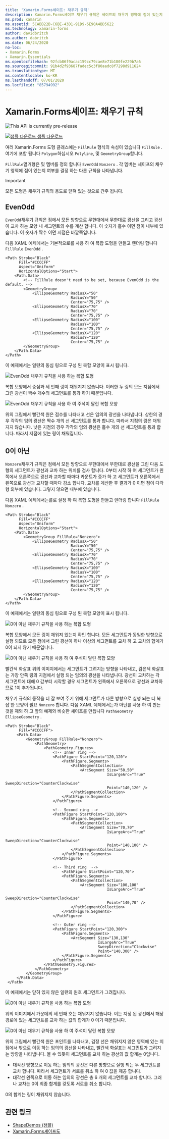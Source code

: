 ```yaml
---
title: 'Xamarin.Forms셰이프: 채우기 규칙'
description: Xamarin.Forms셰이프 채우기 규칙은 셰이프의 채우기 영역에 점이 있는지 여부를 결정 합니다.
ms.prod: xamarin
ms.assetid: 5CABB22B-C6BE-43D1-91D9-6E90A4BD5622
ms.technology: xamarin-forms
author: davidbritch
ms.author: dabritch
ms.date: 06/24/2020
no-loc:
- Xamarin.Forms
- Xamarin.Essentials
ms.openlocfilehash: 92fcb86f9acac159cc79cae8e71b180fe229b7a6
ms.sourcegitcommit: 91b4d2f93687fadec5c3f80aadc8f7298d911624
ms.translationtype: MT
ms.contentlocale: ko-KR
ms.lasthandoff: 07/01/2020
ms.locfileid: "85794992"
---
```

# <a name="xamarinforms-shapes-fill-rules"></a>Xamarin.Forms셰이프: 채우기 규칙

![](~/media/shared/preview.png "This API is currently pre-release")

[![샘플 다운로드](~/media/shared/download.png) 샘플 다운로드](https://docs.microsoft.com/samples/xamarin/xamarin-forms-samples/userinterface-shapesdemos/)

여러 Xamarin.Forms 도형 클래스에는 `FillRule` 형식의 속성이 있습니다 `FillRule` . 여기에 포함 됩니다 `Polygon`하십시오 `Polyline`, 및 `GeometryGroup`합니다.

`FillRule`열거형은 및 멤버를 정의 합니다 `EvenOdd` `Nonzero` . 각 멤버는 셰이프의 채우기 영역에 점이 있는지 여부를 결정 하는 다른 규칙을 나타냅니다.

> [!IMPORTANT]
> 모든 도형은 채우기 규칙의 용도로 닫혀 있는 것으로 간주 됩니다.

## <a name="evenodd"></a>EvenOdd

`EvenOdd`채우기 규칙은 점에서 모든 방향으로 무한대에서 무한대로 광선을 그리고 광선이 교차 하는 모양 내 세그먼트의 수를 계산 합니다. 이 숫자가 홀수 이면 점이 내부에 있습니다. 이 숫자가 짝수 이면 지점은 바깥쪽입니다.

다음 XAML 예제에서는 기본적으로를 사용 하 여 복합 도형을 만들고 렌더링 합니다 `FillRule` `EvenOdd` .

```xaml
<Path Stroke="Black"
      Fill="#CCCCFF"
      Aspect="Uniform"
      HorizontalOptions="Start">
    <Path.Data>
        <!-- FillRule doesn't need to be set, because EvenOdd is the default. -->
        <GeometryGroup>
            <EllipseGeometry RadiusX="50"
                             RadiusY="50"
                             Center="75,75" />
            <EllipseGeometry RadiusX="70"
                             RadiusY="70"
                             Center="75,75" />
            <EllipseGeometry RadiusX="100"
                             RadiusY="100"
                             Center="75,75" />
            <EllipseGeometry RadiusX="120"
                             RadiusY="120"
                             Center="75,75" />
        </GeometryGroup>
    </Path.Data>
</Path>
```

이 예제에서는 일련의 동심 링으로 구성 된 복합 모양이 표시 됩니다.

![EvenOdd 채우기 규칙을 사용 하는 복합 도형](fillrule-images/evenodd.png "EvenOdd 채우기 규칙을 사용 하는 복합 도형")

복합 모양에서 중심과 세 번째 링이 채워지지 않습니다. 이러한 두 링의 모든 지점에서 그린 광선이 짝수 개수의 세그먼트를 통과 하기 때문입니다.

![EvenOdd 채우기 규칙을 사용 하 여 주석이 달린 복합 모양](fillrule-images/evenodd-annotated.png "EvenOdd 채우기 규칙을 사용 하 여 주석이 달린 복합 모양")

위의 그림에서 빨간색 원은 점수를 나타내고 선은 임의의 광선을 나타냅니다. 상한의 경우 각각의 임의 광선은 짝수 개의 선 세그먼트를 통과 합니다. 따라서 지점의 링은 채워지지 않습니다. 낮은 지점의 경우 각각의 임의 광선은 홀수 개의 선 세그먼트를 통과 합니다. 따라서 지점에 있는 링이 채워집니다.

## <a name="nonzero"></a>0이 아닌

`Nonzero`채우기 규칙은 점에서 모든 방향으로 무한대에서 무한대로 광선을 그린 다음 도형의 세그먼트가 광선과 교차 하는 위치를 검사 합니다. 0부터 시작 하 여 세그먼트가 왼쪽에서 오른쪽으로 광선과 교차할 때마다 카운트가 증가 하 고 세그먼트가 오른쪽에서 왼쪽으로 광선과 교차할 때마다 감소 합니다. 교차를 계산한 후 결과가 0 이면 점이 다각형 외부에 있습니다. 그렇지 않으면 내부에 있습니다.

다음 XAML 예제에서는를로 설정 하 여 복합 도형을 만들고 렌더링 합니다 `FillRule` `Nonzero` .

```xaml
<Path Stroke="Black"
      Fill="#CCCCFF"
      Aspect="Uniform"
      HorizontalOptions="Start">
    <Path.Data>
        <GeometryGroup FillRule="Nonzero">
            <EllipseGeometry RadiusX="50"
                             RadiusY="50"
                             Center="75,75" />
            <EllipseGeometry RadiusX="70"
                             RadiusY="70"
                             Center="75,75" />
            <EllipseGeometry RadiusX="100"
                             RadiusY="100"
                             Center="75,75" />
            <EllipseGeometry RadiusX="120"
                             RadiusY="120"
                             Center="75,75" />
        </GeometryGroup>
    </Path.Data>
</Path>
```

이 예제에서는 일련의 동심 링으로 구성 된 복합 모양이 표시 됩니다.

![0이 아닌 채우기 규칙을 사용 하는 복합 도형](fillrule-images/nonzero.png "0이 아닌 채우기 규칙을 사용 하는 복합 도형")

복합 모양에서 모든 링이 채워져 있는지 확인 합니다. 모든 세그먼트가 동일한 방향으로 실행 되므로 모든 점에서 그린 광선이 하나 이상의 세그먼트를 교차 하 고 교차의 합계가 0이 되지 않기 때문입니다.

![0이 아닌 채우기 규칙을 사용 하 여 주석이 달린 복합 모양](fillrule-images/nonzero-annotated.png "0이 아닌 채우기 규칙을 사용 하 여 주석이 달린 복합 모양")

빨간색 화살표 위의 이미지에서는 세그먼트가 그려지는 방향을 나타내고, 검은색 화살표는 가장 안쪽 링의 지점에서 실행 되는 임의의 광선을 나타냅니다. 광선이 교차하는 각 세그먼트에 대해 0 값부터 시작할 경우 세그먼트가 왼쪽에서 오른쪽으로 광선과 교차하므로 1이 추가됩니다.

채우기 규칙의 동작을 더 잘 보여 주기 위해 세그먼트가 다른 방향으로 실행 되는 더 복잡 한 모양이 필요 `Nonzero` 합니다. 다음 XAML 예제에서는가 아닌를 사용 하 여 만든 것을 제외 하 고 앞의 예제와 비슷한 셰이프를 만듭니다 `PathGeometry` `EllipseGeometry` .

```xaml
<Path Stroke="Black"
      Fill="#CCCCFF">
     <Path.Data>
         <GeometryGroup FillRule="Nonzero">
             <PathGeometry>
                 <PathGeometry.Figures>
                     <!-- Inner ring -->
                     <PathFigure StartPoint="120,120">
                         <PathFigure.Segments>
                             <PathSegmentCollection>
                                 <ArcSegment Size="50,50"
                                             IsLargeArc="True"
                                             SweepDirection="CounterClockwise"
                                             Point="140,120" />
                             </PathSegmentCollection>
                         </PathFigure.Segments>
                     </PathFigure>

                     <!-- Second ring -->
                     <PathFigure StartPoint="120,100">
                         <PathFigure.Segments>
                             <PathSegmentCollection>
                                 <ArcSegment Size="70,70"
                                             IsLargeArc="True"
                                             SweepDirection="CounterClockwise"
                                             Point="140,100" />
                             </PathSegmentCollection>
                         </PathFigure.Segments>
                     </PathFigure>

                     <!-- Third ring  -->
                         <PathFigure StartPoint="120,70">
                         <PathFigure.Segments>
                             <PathSegmentCollection>
                                 <ArcSegment Size="100,100"
                                             IsLargeArc="True"
                                             SweepDirection="CounterClockwise"
                                             Point="140,70" />
                             </PathSegmentCollection>
                         </PathFigure.Segments>
                     </PathFigure>

                     <!-- Outer ring -->
                     <PathFigure StartPoint="120,300">
                         <PathFigure.Segments>
                             <ArcSegment Size="130,130"
                                         IsLargeArc="True"
                                         SweepDirection="Clockwise"
                                         Point="140,300" />
                         </PathFigure.Segments>
                     </PathFigure>
                 </PathGeometry.Figures>
             </PathGeometry>
         </GeometryGroup>
     </Path.Data>
 </Path>
```

이 예제에서는 닫혀 있지 않은 일련의 원호 세그먼트가 그려집니다.

![0이 아닌 채우기 규칙을 사용 하는 복합 도형](fillrule-images/nonzero-gaps.png "0이 아닌 채우기 규칙을 사용 하는 복합 도형")

위의 이미지에서 가운데의 세 번째 호는 채워지지 않습니다. 이는 지정 된 광선에서 해당 경로에 있는 세그먼트를 교차 하는 값의 합계가 0 이기 때문입니다.

![0이 아닌 채우기 규칙을 사용 하 여 주석이 달린 복합 모양](fillrule-images/nonzero-gaps-annotated.png "0이 아닌 채우기 규칙을 사용 하 여 주석이 달린 복합 모양")

위의 그림에서 빨간색 원은 포인트를 나타내고, 검정 선은 채워지지 않은 영역에 있는 지점에서 밖으로 이동 하는 임의의 광선을 나타내고, 빨간색 화살표는 세그먼트가 그려지는 방향을 나타냅니다. 볼 수 있듯이 세그먼트를 교차 하는 광선의 값 합계는 0입니다.

- 대각선 방향으로 이동 하는 임의의 광선은 다른 방향으로 실행 되는 두 세그먼트를 교차 합니다. 따라서 세그먼트가 서로를 취소 하 여 0 값을 제공 합니다.
- 대각선 왼쪽으로 이동 하는 임의의 광선은 총 6 개의 세그먼트를 교차 합니다. 그러나 교차는 0이 최종 합계를 갖도록 서로를 취소 합니다.

0의 합계는 링이 채워지지 않습니다.

## <a name="related-links"></a>관련 링크

- [ShapeDemos (샘플)](https://docs.microsoft.com/samples/xamarin/xamarin-forms-samples/userinterface-shapesdemos/)
- [Xamarin.Forms셰이프도](index.md)

